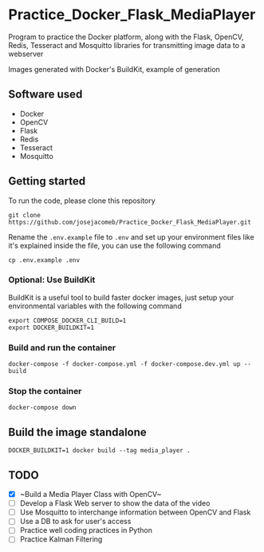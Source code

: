 # Practice_Docker_Flask_MediaPlayer
Program to practice the Docker platform, along with the Flask, OpenCV, Redis, Tesseract and Mosquitto libraries for transmitting image data to a webserver

Images generated with Docker's BuildKit, example of generation

## Software used
- Docker
- OpenCV
- Flask
- Redis
- Tesseract
- Mosquitto

## Getting started
To run the code, please clone this repository
```commandline
git clone https://github.com/josejacomeb/Practice_Docker_Flask_MediaPlayer.git
```
Rename the `.env.example` file to `.env` and set up your environment files like it's explained inside the file, you can use the following command
```commandline
cp .env.example .env
```
### Optional: Use BuildKit
BuildKit is a useful tool to build faster docker images, just setup your environmental variables with the following command
```commandline
export COMPOSE_DOCKER_CLI_BUILD=1
export DOCKER_BUILDKIT=1
```

### Build and run the  container
```commandline
docker-compose -f docker-compose.yml -f docker-compose.dev.yml up --build
```

### Stop the container
```commandline
docker-compose down
```

## Build the image standalone
```commandline
DOCKER_BUILDKIT=1 docker build --tag media_player .
```

## TODO
- [X] ~Build a Media Player Class with OpenCV~
- [ ] Develop a Flask Web server to show the data of the video
- [ ] Use Mosquitto to interchange information between OpenCV and Flask
- [ ] Use a DB to ask for user's access
- [ ] Practice well coding practices in Python
- [ ] Practice Kalman Filtering
